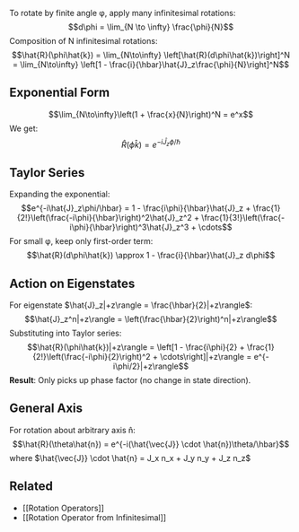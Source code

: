 To rotate by finite angle φ, apply many infinitesimal rotations:
$$d\phi = \lim_{N \to \infty} \frac{\phi}{N}$$
Composition of N infinitesimal rotations:
$$\hat{R}(\phi\hat{k}) = \lim_{N\to\infty} \left[\hat{R}(d\phi\hat{k})\right]^N = \lim_{N\to\infty} \left[1 - \frac{i}{\hbar}\hat{J}_z\frac{\phi}{N}\right]^N$$
## Exponential Form
$$\lim_{N\to\infty}\left(1 + \frac{x}{N}\right)^N = e^x$$
We get:
$$\hat{R}(\phi\hat{k}) = e^{-i\hat{J}_z\phi/\hbar}$$
## Taylor Series
Expanding the exponential:
$$e^{-i\hat{J}_z\phi/\hbar} = 1 - \frac{i\phi}{\hbar}\hat{J}_z + \frac{1}{2!}\left(\frac{-i\phi}{\hbar}\right)^2\hat{J}_z^2 + \frac{1}{3!}\left(\frac{-i\phi}{\hbar}\right)^3\hat{J}_z^3 + \cdots$$
For small φ, keep only first-order term:
$$\hat{R}(d\phi\hat{k}) \approx 1 - \frac{i}{\hbar}\hat{J}_z d\phi$$
## Action on Eigenstates
For eigenstate $\hat{J}_z|+z\rangle = \frac{\hbar}{2}|+z\rangle$:
$$\hat{J}_z^n|+z\rangle = \left(\frac{\hbar}{2}\right)^n|+z\rangle$$
Substituting into Taylor series:
$$\hat{R}(\phi\hat{k})|+z\rangle = \left[1 - \frac{i\phi}{2} + \frac{1}{2!}\left(\frac{-i\phi}{2}\right)^2 + \cdots\right]|+z\rangle = e^{-i\phi/2}|+z\rangle$$
**Result**: Only picks up phase factor (no change in state direction).
## General Axis
For rotation about arbitrary axis n̂: $$\hat{R}(\theta\hat{n}) = e^{-i(\hat{\vec{J}} \cdot \hat{n})\theta/\hbar}$$
where $\hat{\vec{J}} \cdot \hat{n} = J_x n_x + J_y n_y + J_z n_z$
## Related
- [[Rotation Operators]]
- [[Rotation Operator from Infinitesimal]]
